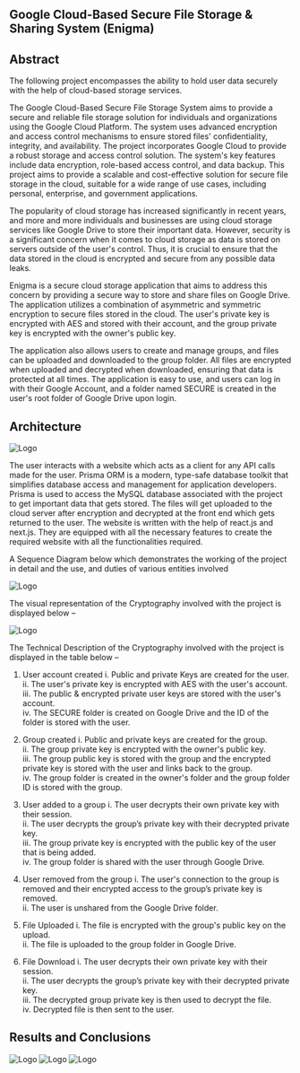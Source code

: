 ## Google Cloud-Based Secure File Storage & Sharing System (Enigma)

## Abstract

The following project encompasses the ability to hold user data securely with the help
of cloud-based storage services.

The Google Cloud-Based Secure File Storage System aims to provide a secure and
reliable file storage solution for individuals and organizations using the Google Cloud
Platform. The system uses advanced encryption and access control mechanisms to
ensure stored files' confidentiality, integrity, and availability. The project incorporates
Google Cloud to provide a robust storage and access control solution. The system's key
features include data encryption, role-based access control, and data backup. This
project aims to provide a scalable and cost-effective solution for secure file storage in
the cloud, suitable for a wide range of use cases, including personal, enterprise, and
government applications.

The popularity of cloud storage has increased significantly in recent years, and more
and more individuals and businesses are using cloud storage services like Google Drive
to store their important data. However, security is a significant concern when it comes
to cloud storage as data is stored on servers outside of the user's control. Thus, it is
crucial to ensure that the data stored in the cloud is encrypted and secure from any
possible data leaks.

Enigma is a secure cloud storage application that aims to address this concern by
providing a secure way to store and share files on Google Drive. The application utilizes
a combination of asymmetric and symmetric encryption to secure files stored in the
cloud. The user's private key is encrypted with AES and stored with their account, and
the group private key is encrypted with the owner's public key.

The application also allows users to create and manage groups, and files can be
uploaded and downloaded to the group folder. All files are encrypted when uploaded
and decrypted when downloaded, ensuring that data is protected at all times. The
application is easy to use, and users can log in with their Google Account, and a folder
named SECURE is created in the user's root folder of Google Drive upon login.


## Architecture 
![Logo](https://github.com/VinayPolisetti/Enigma-v1/blob/main/assets/image_1.jpg?raw=true)

The user interacts with a website which acts as a client for any API calls made for the
user. Prisma ORM is a modern, type-safe database toolkit that simplifies database
access and management for application developers. Prisma is used to access the
MySQL database associated with the project to get important data that gets stored. The
files will get uploaded to the cloud server after encryption and decrypted at the front
end which gets returned to the user. The website is written with the help of react.js and
next.js. They are equipped with all the necessary features to create the required website
with all the functionalities required.

A Sequence Diagram below which demonstrates the working of the project in detail
and the use, and duties of various entities involved

![Logo](https://github.com/VinayPolisetti/Enigma-v1/blob/main/assets/image_2.jpg?raw=true)

The visual representation of the Cryptography involved with the project is displayed
below –

![Logo](https://github.com/VinayPolisetti/Enigma-v1/blob/main/assets/image_3.jpg?raw=true)

The Technical Description of the Cryptography involved with the project is displayed
in the table below –
1. User account created
i. Public and private Keys are created for the user. \
ii. The user's private key is encrypted with AES with the user's account.\
iii. The public & encrypted private user keys are stored with the user's account. \
iv. The SECURE folder is created on Google Drive and the ID of the folder is
stored with the user.

2. Group created
i. Public and private keys are created for the group. \
ii. The group private key is encrypted with the owner's public key. \
iii. The group public key is stored with the group and the encrypted private key is
stored with the user and links back to the group. \
iv. The group folder is created in the owner's folder and the group folder ID is
stored with the group. 

3. User added to a group
i. The user decrypts their own private key with their session. \
ii. The user decrypts the group’s private key with their decrypted private key. \
iii. The group private key is encrypted with the public key of the user that is being
added. \
iv. The group folder is shared with the user through Google Drive. 

4. User removed from the group
i. The user's connection to the group is removed and their encrypted access to the
group’s private key is removed. \
ii. The user is unshared from the Google Drive folder.

5. File Uploaded
i. The file is encrypted with the group's public key on the upload. \
ii. The file is uploaded to the group folder in Google Drive.

6. File Download
i. The user decrypts their own private key with their session. \
ii. The user decrypts the group’s private key with their decrypted private key. \
iii. The decrypted group private key is then used to decrypt the file. \
iv. Decrypted file is then sent to the user.

## Results and Conclusions
![Logo](https://github.com/VinayPolisetti/Enigma-v1/blob/main/assets/image_7.png?raw=true)
![Logo](https://github.com/VinayPolisetti/Enigma-v1/blob/main/assets/image_8.png?raw=true)
![Logo](https://github.com/VinayPolisetti/Enigma-v1/blob/main/assets/image_9.png?raw=true)